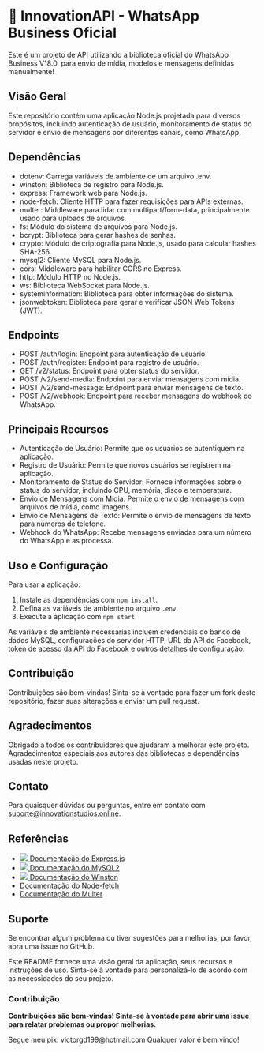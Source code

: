 <h1>🚀 InnovationAPI - WhatsApp Business Oficial</h1>

<p>Este é um projeto de API utilizando a biblioteca oficial do WhatsApp Business V18.0, para envio de mídia, modelos e mensagens definidas manualmente!</p>

<h2>Visão Geral</h2>

<p>Este repositório contém uma aplicação Node.js projetada para diversos propósitos, incluindo autenticação de usuário, monitoramento de status do servidor e envio de mensagens por diferentes canais, como WhatsApp.</p>

<h2>Dependências</h2>

<ul>
  <li>dotenv: Carrega variáveis de ambiente de um arquivo .env.</li>
  <li>winston: Biblioteca de registro para Node.js.</li>
  <li>express: Framework web para Node.js.</li>
  <li>node-fetch: Cliente HTTP para fazer requisições para APIs externas.</li>
  <li>multer: Middleware para lidar com multipart/form-data, principalmente usado para uploads de arquivos.</li>
  <li>fs: Módulo do sistema de arquivos para Node.js.</li>
  <li>bcrypt: Biblioteca para gerar hashes de senhas.</li>
  <li>crypto: Módulo de criptografia para Node.js, usado para calcular hashes SHA-256.</li>
  <li>mysql2: Cliente MySQL para Node.js.</li>
  <li>cors: Middleware para habilitar CORS no Express.</li>
  <li>http: Módulo HTTP no Node.js.</li>
  <li>ws: Biblioteca WebSocket para Node.js.</li>
  <li>systeminformation: Biblioteca para obter informações do sistema.</li>
  <li>jsonwebtoken: Biblioteca para gerar e verificar JSON Web Tokens (JWT).</li>
</ul>

<h2>Endpoints</h2>

<ul>
  <li>POST /auth/login: Endpoint para autenticação de usuário.</li>
  <li>POST /auth/register: Endpoint para registro de usuário.</li>
  <li>GET /v2/status: Endpoint para obter status do servidor.</li>
  <li>POST /v2/send-media: Endpoint para enviar mensagens com mídia.</li>
  <li>POST /v2/send-message: Endpoint para enviar mensagens de texto.</li>
  <li>POST /v2/webhook: Endpoint para receber mensagens do webhook do WhatsApp.</li>
</ul>

<h2>Principais Recursos</h2>

<ul>
  <li>Autenticação de Usuário: Permite que os usuários se autentiquem na aplicação.</li>
  <li>Registro de Usuário: Permite que novos usuários se registrem na aplicação.</li>
  <li>Monitoramento de Status do Servidor: Fornece informações sobre o status do servidor, incluindo CPU, memória, disco e temperatura.</li>
  <li>Envio de Mensagens com Mídia: Permite o envio de mensagens com arquivos de mídia, como imagens.</li>
  <li>Envio de Mensagens de Texto: Permite o envio de mensagens de texto para números de telefone.</li>
  <li>Webhook do WhatsApp: Recebe mensagens enviadas para um número do WhatsApp e as processa.</li>
</ul>

<h2>Uso e Configuração</h2>

<p>Para usar a aplicação:</p>

<ol>
  <li>Instale as dependências com <code>npm install</code>.</li>
  <li>Defina as variáveis de ambiente no arquivo <code>.env</code>.</li>
  <li>Execute a aplicação com <code>npm start</code>.</li>
</ol>

<p>As variáveis de ambiente necessárias incluem credenciais do banco de dados MySQL, configurações do servidor HTTP, URL da API do Facebook, token de acesso da API do Facebook e outros detalhes de configuração.</p>

<h2>Contribuição</h2>

<p>Contribuições são bem-vindas! Sinta-se à vontade para fazer um fork deste repositório, fazer suas alterações e enviar um pull request.</p>

<h2>Agradecimentos</h2>

<p>Obrigado a todos os contribuidores que ajudaram a melhorar este projeto.<br>Agradecimentos especiais aos autores das bibliotecas e dependências usadas neste projeto.</p>

<h2>Contato</h2>

<p>Para quaisquer dúvidas ou perguntas, entre em contato com <a href="mailto:project@example.com">suporte@innovationstudios.online</a>.</p>

<h2>Referências</h2>

<ul>
  <li><a href="https://expressjs.com/"><img src="https://img.icons8.com/color/24/000000/express.png"/> Documentação do Express.js</a></li>
  <li><a href="https://www.npmjs.com/package/mysql2"><img src="https://img.icons8.com/color/24/000000/mysql.png"/> Documentação do MySQL2</a></li>
  <li><a href="https://github.com/winstonjs/winston"><img src="https://img.icons8.com/color/24/000000/record.png"/> Documentação do Winston</a></li>
  <li><a href="https://www.npmjs.com/package/node-fetch">Documentação do Node-fetch</a></li>
  <li><a href="https://www.npmjs.com/package/multer">Documentação do Multer</a></li>
</ul>

<h2>Suporte</h2>

<p>Se encontrar algum problema ou tiver sugestões para melhorias, por favor, abra uma issue no GitHub.</p>

<p>Este README fornece uma visão geral da aplicação, seus recursos e instruções de uso. Sinta-se à vontade para personalizá-lo de acordo com as necessidades do seu projeto.</p>

<h3>Contribuição</h3>

<p><strong>Contribuições são bem-vindas! Sinta-se à vontade para abrir uma issue para relatar problemas ou propor melhorias.</strong></p>

<p>Segue meu pix: victorgd199@hotmail.com Qualquer valor é bem vindo!</p>
